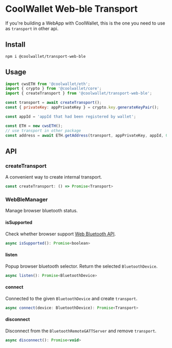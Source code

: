 # CoolWallet Web-ble Transport

If you're building a WebApp with CoolWallet, this is the one you need to use as `transport` in other api.

## Install

```shell
npm i @coolwallet/transport-web-ble
```

## Usage

```javascript
import cwsETH from '@coolwallet/eth';
import { crypto } from '@coolwallet/core';
import { createTransport } from '@coolwallet/transport-web-ble';

const transport = await createTransport();
const { privateKey: appPrivateKey } = crypto.key.generateKeyPair();

const appId = 'appId that had been registered by wallet';

const ETH = new cwsETH();
// use transport in other package
const address = await ETH.getAddress(transport, appPrivateKey, appId, 0);
```

## API

### createTransport

A convenient way to create internal transport.

```javascript
const createTransport: () => Promise<Transport>
```

### WebBleManager

Manage browser bluetooth status.

#### isSupported

Check whether browser support [Web Bluetooth API](https://developer.mozilla.org/en-US/docs/Web/API/Web_Bluetooth_API#browser_compatibility).  

```javascript
async isSupported(): Promise<boolean>
```

#### listen

Popup browser bluetooth selector.
Return the selected `BluetoothDevice`.

```javascript
async listen(): Promise<BluetoothDevice>
```

#### connect

Connected to the given `BluetoothDevice` and create `transport`.

```javascript
async connect(device: BluetoothDevice): Promise<Transport>
```

#### disconnect

Disconnect from the `BluetoothRemoteGATTServer` and remove `transport`.

```javascript
async disconnect(): Promise<void>
```
